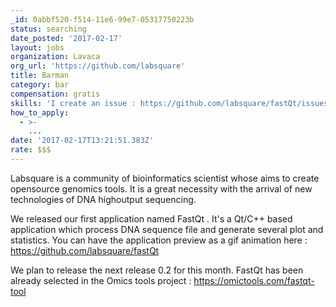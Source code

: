 ```yaml
---
_id: 0abbf520-f514-11e6-99e7-05317750223b
status: searching
date_posted: '2017-02-17'
layout: jobs
organization: Lavaca
org_url: 'https://github.com/labsquare'
title: Barman
category: bar
compensation: gratis
skills: 'I create an issue : https://github.com/labsquare/fastQt/issues/35'
how_to_apply:
  - >-
    ...
date: '2017-02-17T13:21:51.383Z'
rate: $$$
---
```


Labsquare is a community of bioinformatics scientist whose aims to create opensource genomics tools. It is a great necessity with the arrival of new technologies of DNA highoutput sequencing.

We released our first application named FastQt . It's a Qt/C++ based application which process DNA sequence file and generate several plot and statistics.
You can have the application preview as a gif animation here :
https://github.com/labsquare/fastQt

We plan to release the next release 0.2 for this month.
FastQt has been already selected in the Omics tools project : https://omictools.com/fastqt-tool
